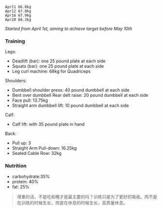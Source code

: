 `Apr11 66.8kg`<br>
`Apr12 67.0kg`<br>
`Apr16 67.9kg`<br>
`Apr20 68.3kg`<br>

<i>Started from April 1st, aiming to achieve target before May 10th</i>

### Training
Legs:
- Deadlift (bar): one 25 pound plate at each side
- Squats (bar): one 25 pound plate at each side
- Leg curl machine: 68kg for Quadriceps

Shoulders:
- Dumbbell shoulder press: 40 pound dumbbell at each side
- Bent over dumbbell Rear delt raise: 20 pound dumbbell at each side
- Face pull: 13.75kg
- Straight arm dumbbell lift: 10 pound dumbbell  at each side

Calf:
- Calf lift: with 35 pound plate in hand

Back:
- Pull up: 3
- Straight Arm Pull-down: 16.25kg
- Seated Cable Row: 32kg

### Nutrition
- carbohydrate:35%
- protein: 40%
- fat: 25%

> 增重的话，不是吃和睡才是最主要的吗？训练只是为了更好的吸收。肉不是在训练的时候生长，肉是在休息的时候生长，高质量休息。
